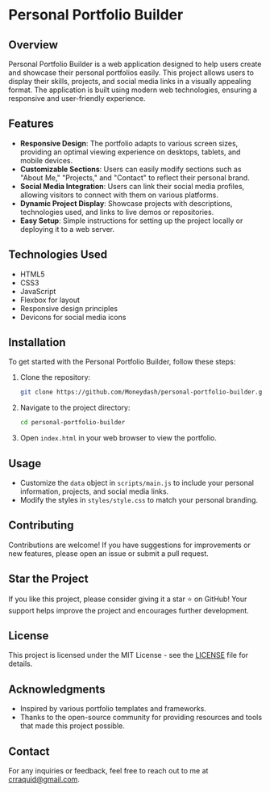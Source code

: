 # Personal Portfolio Builder

## Overview
Personal Portfolio Builder is a web application designed to help users create and showcase their personal portfolios easily. This project allows users to display their skills, projects, and social media links in a visually appealing format. The application is built using modern web technologies, ensuring a responsive and user-friendly experience.

## Features
- **Responsive Design**: The portfolio adapts to various screen sizes, providing an optimal viewing experience on desktops, tablets, and mobile devices.
- **Customizable Sections**: Users can easily modify sections such as "About Me," "Projects," and "Contact" to reflect their personal brand.
- **Social Media Integration**: Users can link their social media profiles, allowing visitors to connect with them on various platforms.
- **Dynamic Project Display**: Showcase projects with descriptions, technologies used, and links to live demos or repositories.
- **Easy Setup**: Simple instructions for setting up the project locally or deploying it to a web server.

## Technologies Used
- HTML5
- CSS3
- JavaScript
- Flexbox for layout
- Responsive design principles
- Devicons for social media icons

## Installation
To get started with the Personal Portfolio Builder, follow these steps:

1. Clone the repository:
   ```bash
   git clone https://github.com/Moneydash/personal-portfolio-builder.git
   ```
2. Navigate to the project directory:
   ```bash
   cd personal-portfolio-builder
   ```
3. Open `index.html` in your web browser to view the portfolio.

## Usage
- Customize the `data` object in `scripts/main.js` to include your personal information, projects, and social media links.
- Modify the styles in `styles/style.css` to match your personal branding.

## Contributing
Contributions are welcome! If you have suggestions for improvements or new features, please open an issue or submit a pull request.

## Star the Project
If you like this project, please consider giving it a star ⭐ on GitHub! Your support helps improve the project and encourages further development.

## License
This project is licensed under the MIT License - see the [LICENSE](LICENSE) file for details.

## Acknowledgments
- Inspired by various portfolio templates and frameworks.
- Thanks to the open-source community for providing resources and tools that made this project possible.

## Contact
For any inquiries or feedback, feel free to reach out to me at [crraquid@gmail.com](mailto:crraquid@gmail.com).